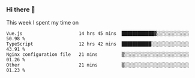 ### Hi there 👋

<!--
**qiruohan/qiruohan** is a ✨ _special_ ✨ repository because its `README.md` (this file) appears on your GitHub profile.

Here are some ideas to get you started:

- 🔭 I’m currently working on ...
- 🌱 I’m currently learning ...
- 👯 I’m looking to collaborate on ...
- 🤔 I’m looking for help with ...
- 💬 Ask me about ...
- 📫 How to reach me: ...
- 😄 Pronouns: ...
- ⚡ Fun fact: ...
-->

This week I spent my time on 
<!--START_SECTION:waka-->

```text
Vue.js                     14 hrs 45 mins  ████████████▓░░░░░░░░░░░░   50.98 %
TypeScript                 12 hrs 42 mins  ███████████░░░░░░░░░░░░░░   43.91 %
Nginx configuration file   21 mins         ▒░░░░░░░░░░░░░░░░░░░░░░░░   01.26 %
Other                      21 mins         ▒░░░░░░░░░░░░░░░░░░░░░░░░   01.23 %
```

<!--END_SECTION:waka-->
